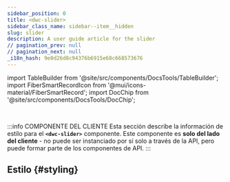 ```yaml
---
sidebar_position: 0
title: <dwc-slider>
sidebar_class_name: sidebar--item__hidden
slug: slider
description: A user guide article for the slider
// pagination_prev: null
// pagination_next: null
_i18n_hash: 9e0d26d8c94376b6915e68c668573676
---
```

import TableBuilder from '@site/src/components/DocsTools/TableBuilder';
import FiberSmartRecordIcon from '@mui/icons-material/FiberSmartRecord';
import DocChip from '@site/src/components/DocsTools/DocChip';

<DocChip chip='shadow' />

<br />

:::info COMPONENTE DEL CLIENTE
Esta sección describe la información de estilo para el **`<dwc-slider>`** componente. Este componente es **solo del lado del cliente** - no puede ser instanciado por sí solo a través de la API, pero puede formar parte de los componentes de API.
:::

## Estilo {#styling}

<TableBuilder name="dwc-slider" clientComponent />
